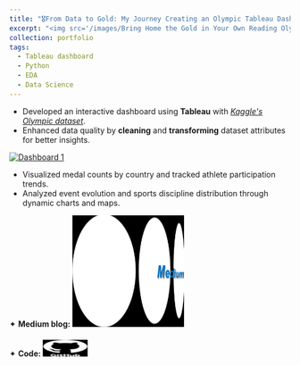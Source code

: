 ```yaml
---
title: "🎖️From Data to Gold: My Journey Creating an Olympic Tableau Dashboard"
excerpt: "<img src='/images/Bring Home the Gold in Your Own Reading Olympics! _ Red Apple Reading Blog.jpeg'>"
collection: portfolio
tags: 
  - Tableau dashboard
  - Python
  - EDA
  - Data Science
---
```


* Developed an interactive dashboard using **Tableau** with [_Kaggle's Olympic dataset_](https://www.kaggle.com/datasets/divyansh22/summer-olympics-medals/data).
* Enhanced data quality by **cleaning** and **transforming** dataset attributes for better insights.

<div class='tableauPlaceholder' id='viz1723672153855' style='position: relative'>
<noscript> 
<a href='#'> <img alt='Dashboard 1' src='https:&#47;&#47;public.tableau.com&#47;static&#47;images&#47;Ol&#47;Olympics_17236708826520&#47;Dashboard1&#47;1_rss.png' style='border: none' /> </a>
</noscript>
<object class='tableauViz' style='display:none;'> 
<param name='host_url' value='https%3A%2F%2Fpublic.tableau.com%2F' /> <param name='embed_code_version' value='3' /> <param name='site_root' value='' /> <param name='name' value='Olympics_17236708826520&#47;Dashboard1' /> <param name='tabs' value='no' /> <param name='toolbar' value='yes' /> <param name='static_image' value='https:&#47;&#47;public.tableau.com&#47;static&#47;images&#47;Ol&#47;Olympics_17236708826520&#47;Dashboard1&#47;1.png' /> <param name='animate_transition' value='yes' /> <param name='display_static_image' value='yes' /> <param name='display_spinner' value='yes' /> <param name='display_overlay' value='yes' /> <param name='display_count' value='yes' /> <param name='language' value='en-US' />
</object>
</div>
<script type='text/javascript'>                    
var divElement = document.getElementById('viz1723672153855');                    
var vizElement = divElement.getElementsByTagName('object')[0];                    
if ( divElement.offsetWidth > 800 ) { 
vizElement.style.width='100%';
vizElement.style.height=(divElement.offsetWidth*0.75)+'px'; 
} 
else if ( divElement.offsetWidth > 500 ) { 
vizElement.style.width='100%';
vizElement.style.height=(divElement.offsetWidth*0.75)+'px'; 
} 
else { 
vizElement.style.width='100%';
vizElement.style.height='1927px'; 
}                     
var scriptElement = document.createElement('script');                    
scriptElement.src = 'https://public.tableau.com/javascripts/api/viz_v1.js';                    
vizElement.parentNode.insertBefore(scriptElement, vizElement);                
</script>

* Visualized medal counts by country and tracked athlete participation trends.
* Analyzed event evolution and sports discipline distribution through dynamic charts and maps.

<div class="flexcontainer">
  <div>
        <span>✦ <strong>Medium blog:</strong></span> <a href="https://medium.com/@sudarshanasrao/olympics-tableau-3a79b7b49619" onclick="trackOutboundLink(this);">
      <img class="pulse" height="200px" src="/images/unmanned.png" width="200px">
    </a>
  </div>
</div>

<div class="flexcontainer">
  <div>
        <span>✦ <strong>Code:</strong></span> <a href="https://github.com/SudarshanaSRao/From-Data-to-Gold--My-Journey-Creating-an-Olympic-Tableau-Dashboard" onclick="trackOutboundLink(this);">
      <img class="pulse" height="30px" src="/images/github-logo-git-hub-icon-with-text-on-white-and-black-background-free-vector.jpg" width="80px">
    </a>
  </div>
</div>
<style>
  .flexcontainer {
    display: flex;
    align-items: center;
    margin-bottom: 20px; /* Adjust the value as needed */  
  }
@keyframes pulse {
  0% {
    transform: scale(1);
  }
  50% {
    transform: scale(1.05);
  }
  100% {
    transform: scale(1);
  }
}
.pulse {
  animation: pulse 2s infinite ease-in-out;
}
</style>
